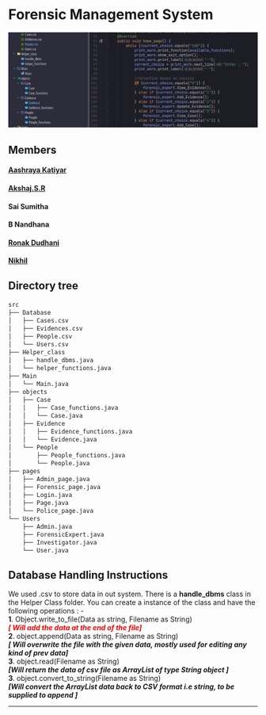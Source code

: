 <h1 class="code-line" data-line-start=0 data-line-end=1 ><a id="Forensic_Management_System_0"></a>Forensic Management System</h1>

<img src="./Screenshot.png" >


## Members 
#### [Aashraya Katiyar](https://github.com/Aashray446)
#### [Akshaj.S.R](https://github.com/Akshaj000)
#### Sai Sumitha
#### B Nandhana 
#### [Ronak Dudhani](https://github.com/ronakdudhani)
#### [Nikhil](https://github.com/NikhilSingh433)



## Directory tree
```
src
├── Database
│   ├── Cases.csv
│   ├── Evidences.csv
│   ├── People.csv
│   └── Users.csv
├── Helper_class
│   ├── handle_dbms.java
│   └── helper_functions.java
├── Main
│   └── Main.java
├── objects
│   ├── Case
│   │   ├── Case_functions.java
│   │   └── Case.java
│   ├── Evidence
│   │   ├── Evidence_functions.java
│   │   └── Evidence.java
│   └── People
│       ├── People_functions.java
│       └── People.java
├── pages
│   ├── Admin_page.java
│   ├── Forensic_page.java
│   ├── Login.java
│   ├── Page.java
│   └── Police_page.java
└── Users
    ├── Admin.java
    ├── ForensicExpert.java
    ├── Investigator.java
    └── User.java
```
<h2 class="code-line" data-line-start=12 data-line-end=13 ><a id="Database_Handling_Instruction_12"></a>Database Handling Instructions</h2>

<p class="has-line-data" data-line-start="14" data-line-end="19">We used .csv to store data in out system. There is a <strong>handle_dbms</strong> class in the Helper Class folder. You can create a instance of the class and have the following operations : - <br>
<strong>1</strong>. Object.write_to_file(Data as string, Filename as String)  <strong style="color:red;"><em> <br>[ Will add the data at the end of the file]</em></strong><br>
<strong>2</strong>. object.append(Data as string, Filename as String) <br> <strong><em>[ Will overwrite the file with the given data, mostly used for editing any kind of prev data]</em></strong><br>
<strong>3</strong>. object.read(Filename as String) <br> <strong><em>[Will return the data of csv file as ArrayList of type String object ]</em></strong><br>
<strong>3</strong>. object.convert_to_string(Filename as String) <strong><em> <br> [Will convert the ArrayList data back to CSV format i.e string, to be supplied to append ]</em></strong></p>

---
